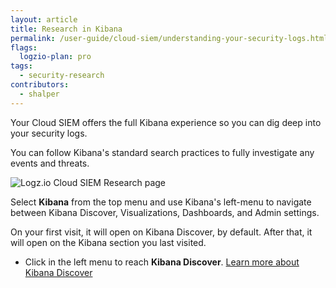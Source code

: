 ```yaml
---
layout: article
title: Research in Kibana
permalink: /user-guide/cloud-siem/understanding-your-security-logs.html
flags:
  logzio-plan: pro
tags:
  - security-research
contributors:
  - shalper
---
```


Your Cloud SIEM offers the full Kibana experience so you can dig deep into your security logs.

You can follow Kibana's standard search practices to fully investigate any events and threats.

![Logz.io Cloud SIEM Research page](https://dytvr9ot2sszz.cloudfront.net/logz-docs/siem/siem-kibana1.png)

Select **Kibana** from the top menu and use Kibana's left-menu to navigate between Kibana Discover, Visualizations, Dashboards, and Admin settings.

On your first visit, it will open on Kibana Discover, by default. After that, it will open on the Kibana section you last visited.

- Click **<i class="far fa-compass"></i>** in the left menu to reach **Kibana Discover**. [Learn more about Kibana Discover](/user-guide/kibana/)

